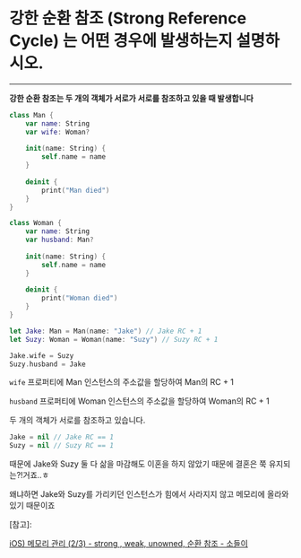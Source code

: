 # 강한 순환 참조 (Strong Reference Cycle) 는 어떤 경우에 발생하는지 설명하시오.

---



**강한 순환 참조는 두 개의 객체가 서로가 서로를 참조하고 있을 때 발생합니다**

``` swift
class Man {
    var name: String
    var wife: Woman?
    
    init(name: String) {
        self.name = name
    }
    
    deinit {
        print("Man died")
    }
}
```

``` swift
class Woman {
    var name: String
    var husband: Man?
    
    init(name: String) {
        self.name = name
    }
    
    deinit {
        print("Woman died")
    }
}
```

```swift
let Jake: Man = Man(name: "Jake") // Jake RC + 1
let Suzy: Woman = Woman(name: "Suzy") // Suzy RC + 1
```

```swift
Jake.wife = Suzy 
Suzy.husband = Jake
```

`wife` 프로퍼티에 Man 인스턴스의 주소값을 할당하여 Man의 RC + 1

`husband` 프로퍼티에  Woman 인스턴스의 주소값을 할당하여 Woman의 RC + 1



두 개의 객체가 서로를 참조하고 있습니다.

```swift
Jake = nil // Jake RC == 1
Suzy = nil // Suzy RC == 1
```

때문에 Jake와 Suzy 둘 다 삶을 마감해도 이혼을 하지 않았기 때문에 결혼은 쭉 유지되는?!거죠..ㅎ

왜냐하면 Jake와 Suzy를 가리키던 인스턴스가 힘에서 사라지지 않고 메모리에 올라와 있기 때문이죠



[참고]:

[iOS) 메모리 관리 (2/3) - strong , weak, unowned, 순환 참조 - 소들이](https://babbab2.tistory.com/27)

